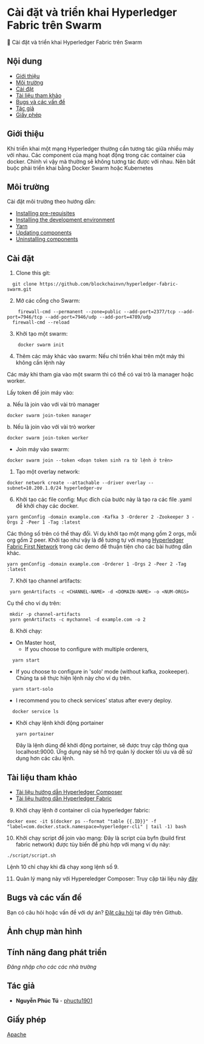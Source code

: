 # Cài đặt và triển khai Hyperledger Fabric trên Swarm

🏨 Cài đặt và triển khai Hyperledger Fabric trên Swarm



## Nội dung
* [Giới thiệu](#Giới-thiệu)
* [Môi trường](#Môi-trường)
* [Cài đặt](#Cài-đặt)
* [Tài liệu tham khảo](#Tài-liệu-tham-khảo)
* [Bugs và các vấn đề](#Bugs-và-các-vấn-đề)
* [Tác giả](#Tác-giả)
* [Giấy phép](#Giấy-phép)

## Giới thiệu
Khi triển khai một mạng Hyperledger thường cần tương tác giữa nhiều máy với nhau. Các component của mạng hoạt động trong các container của docker. Chính vì vậy mà thường sẽ không tương tác được với nhau. Nên bắt buộc phải triển khai bằng Docker Swarm hoặc Kubernetes


## Môi trường

Cài đặt môi trường theo hướng dẫn:
* [Installing pre-requisites](https://hyperledger.github.io/composer/latest/installing/installing-prereqs)
* [Installing the development environment](https://hyperledger.github.io/composer/latest/installing/development-tools)
* [Yarn](https://yarnpkg.com/lang/en/docs/install/)
* [Updating components](https://hyperledger.github.io/composer/latest/installing/update-dev-env)
* [Uninstalling components](https://hyperledger.github.io/composer/latest/installing/uninstall-dev-env)

## Cài đặt

1. Clone this git:
```
  git clone https://github.com/blockchainvn/hyperledger-fabric-swarm.git
```

2. Mở các cổng cho Swarm:
```
    firewall-cmd --permanent --zone=public --add-port=2377/tcp --add-port=7946/tcp --add-port=7946/udp --add-port=4789/udp
  firewall-cmd --reload
```

3. Khởi tạo một swarm:
```
    docker swarm init
```

4. Thêm các máy khác vào swarm: 
Nếu chỉ triển khai trên một máy thì không cần lệnh này
  
Các máy khi tham gia vào một swarm thì có thể có vai trò là manager hoặc worker.

Lấy token để join máy vào:

a. Nếu là join vào với vài trò manager
```
docker swarm join-token manager
```
b. Nếu là join vào với vài trò worker
```
docker swarm join-token worker
```
* Join máy vào swarm:
```
docker swarm join --token <đoạn token sinh ra từ lệnh ở trên>
```

1. Tạo một overlay network:
```
docker network create --attachable --driver overlay --subnet=10.200.1.0/24 hyperledger-ov
```
6. Khởi tạo các file config:
Mục đích của bước này là tạo ra các file .yaml để khởi chạy các docker. 
```
yarn genConfig -domain example.com -Kafka 3 -Orderer 2 -Zookeeper 3 -Orgs 2 -Peer 1 -Tag :latest
```
Các thông số trên có thể thay đổi. Ví dụ khởi tạo một mạng gồm 2 orgs, mỗi org gồm 2 peer. Khởi tạo như vậy là để tương tự với mạng [Hyperledger Fabric First Network](https://hyperledger-fabric.readthedocs.io/en/release-1.4/build_network.html) trong các demo để thuận tiện cho các bài hướng dẫn khác. 
```
yarn genConfig -domain example.com -Orderer 1 -Orgs 2 -Peer 2 -Tag :latest
```

7. Khởi tạo channel artifacts:
```
 yarn genArtifacts -c <CHANNEL-NAME> -d <DOMAIN-NAME> -o <NUM-ORGS>
```
Cụ thể cho ví dụ trên:
```
 mkdir -p channel-artifacts
 yarn genArtifacts -c mychannel -d example.com -o 2
```
8. Khởi chạy:
* On Master host,
  * If you choose to configure with multiple orderers,

```
  yarn start
```

* If you choose to configure in 'solo' mode (without kafka, zookeeper). Chúng ta sẽ thực hiện lệnh này cho ví dụ trên.

```
  yarn start-solo
```

* I recommend you to check services' status after every deploy.

```
  docker service ls
```
* Khởi chạy lệnh khởi động portainer
  ```
  yarn portainer
  ```
  Đây là lệnh dùng để khởi động portainer, sẽ được truy cập thông qua localhost:9000. Ứng dụng này sẽ hỗ trợ quản lý docker tối ưu và dễ sử dụng hơn các câu lệnh.
## Tài liệu tham khảo

* [Tài liệu hướng dẫn Hyperledger Composer](https://hyperledger.github.io/composer/latest/introduction/introduction.html)
* [Tài liệu hướng dẫn Hyperledger Fabric](https://hyperledger-fabric.readthedocs.io/en/release-1.3/)

9. Khởi chạy lệnh ở container cli của hyperledger fabric:
```
docker exec -it $(docker ps --format "table {{.ID}}" -f "label=com.docker.stack.namespace=hyperledger-cli" | tail -1) bash
```

10. Khởi chạy script để join vào mạng:
Đây là script của byfn (build first fabric network) được tùy biến để phù hợp với mạng ví dụ này:
```
./script/script.sh
```
Lệnh 10 chỉ chạy khi đã chạy xong lệnh số 9.

11. Quản lý mạng này với Hypereledger Composer:
Truy cập tài liệu này [đây](https://hyperledger.github.io/composer/latest/tutorials/deploy-to-fabric-multi-org)

## Bugs và các vấn đề

Bạn có câu hỏi hoặc vấn đề với dự án? [Đặt câu hỏi](https://github.com/phuctu1901/create-fabric-on-swarm/issues) tại đây trên Github.

## Ảnh chụp màn hình


## Tính năng đang phát triển
*Đăng nhập cho các các nhà trường*


## Tác giả

* **Nguyễn Phúc Tú** - [phuctu1901](https://github.com/phuctu1901)


## Giấy phép

[Apache](https://www.apache.org/licenses/LICENSE-2.0)